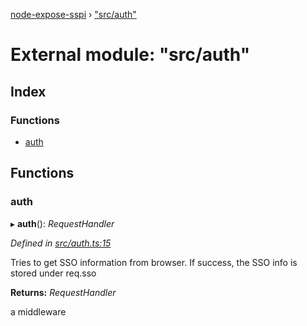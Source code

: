 [node-expose-sspi](../README.md) › ["src/auth"](_src_auth_.md)

# External module: "src/auth"

## Index

### Functions

* [auth](_src_auth_.md#auth)

## Functions

###  auth

▸ **auth**(): *RequestHandler*

*Defined in [src/auth.ts:15](https://github.com/jlguenego/node-expose-sspi/blob/41d66b9/src/auth.ts#L15)*

Tries to get SSO information from browser. If success, the SSO info
is stored under req.sso

**Returns:** *RequestHandler*

a middleware
